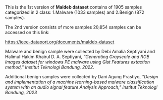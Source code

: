 This is the 1st version of **Maldeb dataset** contains of 1905 samples categorized in 2 class: 
1.Malware (1033 samples) and 
2.Benign (872 samples). 

The 2nd version consists of more samples 20,854 samples can be accessed on this link:

https://ieee-dataport.org/documents/maldeb-dataset

Malware and benign sample were collected by Debi Amalia Septiyani and Halimul Hakim Khairul
D. A. Septiyani, *“Generating Grayscale and RGB Images dataset for windows PE malware using Gist Features extaction method,” Institut Teknologi Bandung, 2022.*

Additional benign samples were collected by Dani Agung Prastiyo, *"Design and implementation of a machine learning-based malware classification system with an audio signal feature Analysis Approach," Institut Teknologi Bandung, 2023*
